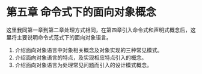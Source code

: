 # 第五章 命令式下的面向对象概念

这里我同第一章到第二章处理方式相同，在第四章引入命令式和声明式概念后，这里将主要说明命令式范式下的面向对象语言。

1. 介绍面向对象语言中对象相关概念及对象实现的三种常见模式。
2. 介绍面向对象语言的特点，及实现相应特点引入的概念。
3. 介绍面向对象语言为处理常见问题而引入的设计模式概念。

